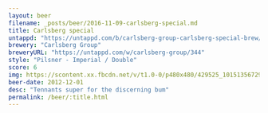 ```yaml
---
layout: beer
filename: _posts/beer/2016-11-09-carlsberg-special.md
title: Carlsberg special
untappd: "https://untappd.com/b/carlsberg-group-carlsberg-special-brew/55941"
brewery: "Carlsberg Group"
breweryURL: "https://untappd.com/w/carlsberg-group/344"
style: "Pilsner - Imperial / Double"
score: 6
img: https://scontent.xx.fbcdn.net/v/t1.0-0/p480x480/429525_10151356729088745_1307200238_n.jpg?oh=9399ac9a4ab00fc4097d874cfcea35d2&oe=590E8E12
beer-date: 2012-12-01
desc: "Tennants super for the discerning bum"
permalink: /beer/:title.html
---
```

